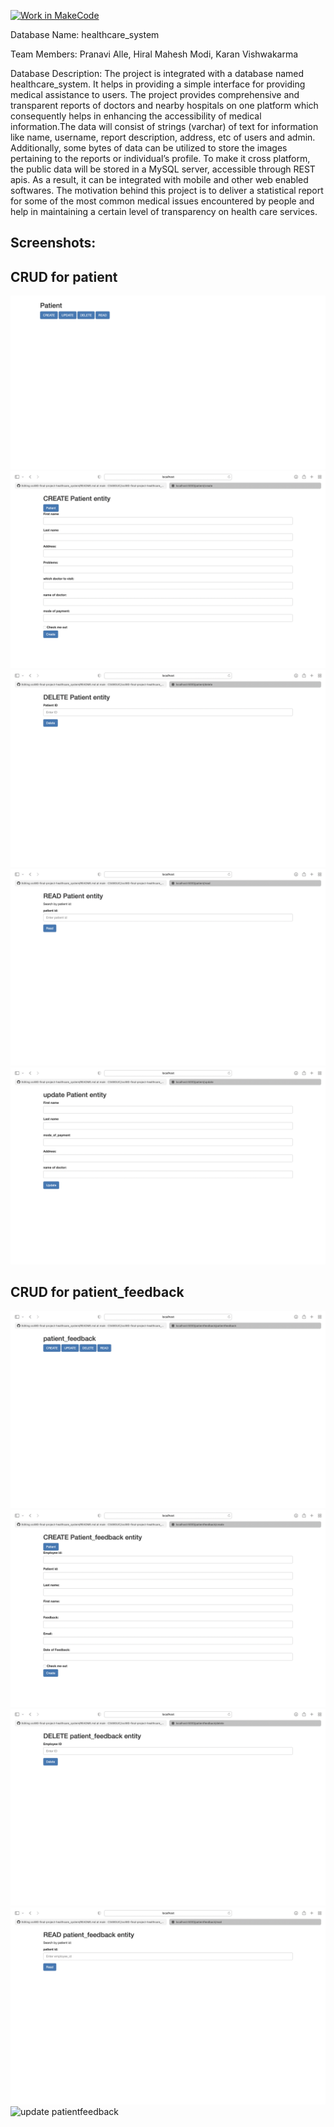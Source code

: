 [![Work in MakeCode](https://classroom.github.com/assets/work-in-make-code-c53f0c86300af1a64cdd5dc830e2509efd17c8cb483a722cacaee84d10eb8ec9.svg)](https://classroom.github.com/online_ide?assignment_repo_id=5817036&assignment_repo_type=AssignmentRepo)

Database Name:
healthcare_system

Team Members:
Pranavi Alle,
Hiral Mahesh Modi,
Karan Vishwakarma

Database Description:
The project is integrated with a database named healthcare_system. It helps in providing a simple interface for providing medical assistance to users. The project provides comprehensive and transparent reports of doctors and nearby hospitals on one platform which consequently helps in enhancing the accessibility of medical information.The data will consist of strings (varchar) of text for information like name, username, report description, address, etc of users and admin. Additionally, some bytes of data can be utilized to store the images pertaining to the reports or individual’s profile. To make it cross platform, the public data will be stored in a MySQL server, accessible through REST apis. As a result, it can be integrated with mobile and other web enabled softwares. The motivation behind this project is to deliver a statistical report for some of the most common medical issues encountered by people and help in maintaining a certain level of transparency on health care services.


## Screenshots:

## CRUD for patient
![main patient](/screenshot/patient_main.png?raw=true)
![create patient](/screenshot/patient_create.png?raw=true)
![delete patient](/screenshot/patient_delete.png?raw=true)
![read patient](/screenshot/patient_read.png?raw=true)
![update patient](/screenshot/patient_update.png?raw=true)


## CRUD for patient_feedback
![main patientfeedback](/screenshot/patientfeedback_main.png?raw=true)
![create patientfeedback](/screenshot/patientfeedback_create.png?raw=true)
![delete patientfeedback](/screenshot/patientfeedback_delete.png?raw=true)
![read patientfeedback](/screenshot/patientfeedback_read.png?raw=true)
![update patientfeedback](/screenshot/patientfeedback_update.png?raw=true)
